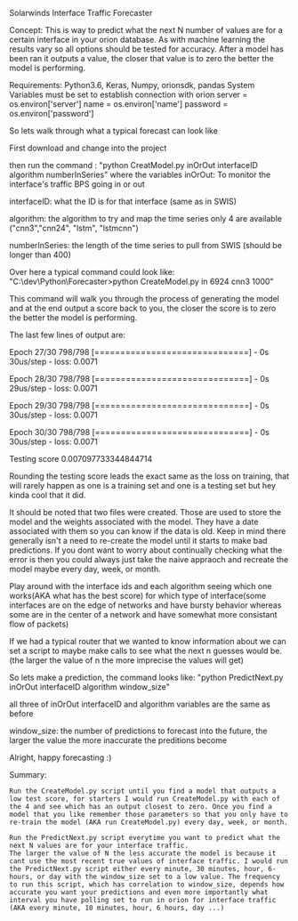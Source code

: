 Solarwinds Interface Traffic Forecaster 

Concept: This is way to predict what the next N number of values are for a certain interface in your orion database. As with machine learning the results vary so all options should be tested for accuracy. After a model has been ran it outputs a value, the closer that value is to zero the better the model is performing.

Requirements: Python3.6, Keras, Numpy, orionsdk, pandas
System Variables must be set to establish connection with orion 
server = os.environ['server']
name = os.environ['name']
password = os.environ['password']

So lets walk through what a typical forecast can look like

First download and change into the project 

then run the command :
"python CreatModel.py inOrOut interfaceID algorithm numberInSeries"
where the variables
inOrOut: To monitor the  interface's traffic BPS going in or out 

interfaceID: what the ID is for that interface (same as in SWIS)

algorithm: the algorithm to try and map the time series only 4 are available ("cnn3","cnn24", "lstm", "lstmcnn")

numberInSeries: the length of the time series to pull from SWIS (should be longer than 400)

Over here a typical command could look like: 
"C:\dev\Python\Forecaster>python CreateModel.py in 6924 cnn3 1000"

This command will walk you through the process of generating the model and at the end output a score back to you, the closer the score is to zero the better the model is performing. 

The last few lines of output are:


Epoch 27/30
798/798 [==============================] - 0s 30us/step - loss: 0.0071

Epoch 28/30
798/798 [==============================] - 0s 29us/step - loss: 0.0071

Epoch 29/30
798/798 [==============================] - 0s 30us/step - loss: 0.0071

Epoch 30/30
798/798 [==============================] - 0s 30us/step - loss: 0.0071

Testing score 0.007097733344844714

Rounding the testing score leads the exact same as the loss on training, that will rarely happen as one is a training set and one is a testing set but hey kinda cool that it did. 

It should be noted that two files were created. 
Those are used to store the model and the weights associated with the model. 
They have a date associated with them so you can know if the data is old. Keep in mind there generally isn't a need to re-create the model until it starts to make bad predictions. If you dont want to worry about continually checking what the error is then you could always just take the naive appraoch and recreate the model maybe every day, week, or month. 

Play around with the interface ids and each algorithm seeing which one works(AKA what has the best score) for which type of interface(some interfaces are on the edge of networks and have bursty behavior whereas some are in the center of a network and have somewhat more consistant flow of packets)

If we had a typical router that we wanted to know information about we can set a script to maybe make calls to see what the next n guesses would be. (the larger the value of n the more imprecise the values will get)

So lets make a prediction, the command looks like:
"python PredictNext.py inOrOut interfaceID algorithm window_size"

all three of inOrOut interfaceID and algorithm variables are the same as before

window_size: the number of predictions to forecast into the future, the larger the value the more inaccurate the preditions become 


Alright, happy forecasting :)



Summary:
    
    Run the CreateModel.py script until you find a model that outputs a low test score, for starters I would run CreateModel.py with each of the 4 and see which has an output closest to zero. Once you find a model that you like remember those parameters so that you only have to re-train the model (AKA run CreateModel.py) every day, week, or month. 
    
    Run the PredictNext.py script everytime you want to predict what the next N values are for your interface traffic. 
    The larger the value of N the less accurate the model is because it cant use the most recent true values of interface traffic. I would run the PredictNext.py script either every minute, 30 minutes, hour, 6-hours, or day with the window_size set to a low value. The frequency to run this script, which has correlation to window_size, depends how accurate you want your predictions and even more importantly what interval you have polling set to run in orion for interface traffic (AKA every minute, 10 minutes, hour, 6 hours, day ...)